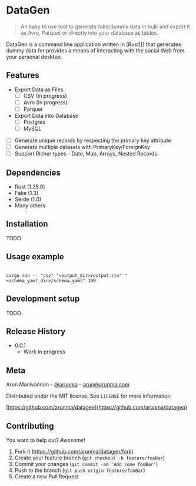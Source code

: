 # DataGen
> An easy to use tool to generate fake/dummy data in bulk and export it as Avro, Parquet or directly into your database as tables.

<!--
[![Build Status][travis-image]][travis-url]
[![Downloads Stats][npm-downloads]][npm-url]
-->

DataGen is a command line application written in [Rust][] that generates dummy data for provides a means of interacting with the social Web from your personal
desktop.

## Features

 * Export Data as Files
   * [ ] CSV (In progress)
   * [ ] Avro (In progress)
   * [ ] Parquet
 * Export Data into Database
   * [ ] Postgres
   * [ ] MySQL
 * [ ] Generate unique records by respecting the primary key attribute
 * [ ] Generate multiple datasets with PrimaryKey/ForeignKey
 * [ ] Support Richer types - Date, Map, Arrays, Nested Records
 
## Dependencies

 * Rust (1.35.0)
 * Fake (1.3)
 * Serde (1.0)
 * Many others

<!--
![](header.png)
-->

## Installation

TODO 

<!--
OS X & Linux:

```sh
npm install my-crazy-module --save
```

Windows:

```sh
edit autoexec.bat
```
-->

## Usage example

```$bash

cargo run -- "csv" "<output_dir>/output.csv" "<schema_yaml_dir>/schema.yaml" 100

```

<!--
A few motivating and useful examples of how your product can be used. Spice this up with code blocks and potentially more screenshots.

_For more examples and usage, please refer to the [Wiki][wiki]._
-->

## Development setup

TODO

<!--
Describe how to install all development dependencies and how to run an automated test-suite of some kind. Potentially do this for multiple platforms.

```sh
make install
npm test
```
-->

## Release History

* 0.0.1
    * Work in progress

## Meta

Arun Manivannan – [@arunma](https://twitter.com/arunma) – arun@arunma.com

Distributed under the MIT license. See ``LICENSE`` for more information.

[https://github.com/arunma/datagen](https://github.com/arunma/datagen)

## Contributing

You want to help out? _Awesome_! 

1. Fork it (<https://github.com/arunma/datagen/fork>)
2. Create your feature branch (`git checkout -b feature/fooBar`)
3. Commit your changes (`git commit -am 'Add some fooBar'`)
4. Push to the branch (`git push origin feature/fooBar`)
5. Create a new Pull Request

<!-- Markdown link & img dfn's 
[npm-image]: https://img.shields.io/npm/v/datadog-metrics.svg?style=flat-square
[npm-url]: https://npmjs.org/package/datadog-metrics
[npm-downloads]: https://img.shields.io/npm/dm/datadog-metrics.svg?style=flat-square
[travis-image]: https://img.shields.io/travis/dbader/node-datadog-metrics/master.svg?style=flat-square
[travis-url]: https://travis-ci.org/dbader/node-datadog-metrics
[wiki]: https://github.com/yourname/yourproject/wiki-->